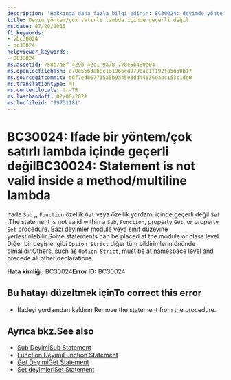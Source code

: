 ```yaml
---
description: 'Hakkında daha fazla bilgi edinin: BC30024: deyimde yöntem/çok satırlı lambda içinde geçerli değil'
title: Deyim yöntem/çok satırlı lambda içinde geçerli değil
ms.date: 07/20/2015
f1_keywords:
- vbc30024
- bc30024
helpviewer_keywords:
- BC30024
ms.assetid: 758e7a8f-429b-42c1-9a78-778e5b480e04
ms.openlocfilehash: c70e5563ab8c161966cd9790ae1f192fa5d50b17
ms.sourcegitcommit: ddf7edb67715a5b9a45e3dd44536dabc153c1de0
ms.translationtype: MT
ms.contentlocale: tr-TR
ms.lasthandoff: 02/06/2021
ms.locfileid: "99731181"
---
```

# <a name="bc30024-statement-is-not-valid-inside-a-methodmultiline-lambda"></a><span data-ttu-id="8116b-103">BC30024: Ifade bir yöntem/çok satırlı lambda içinde geçerli değil</span><span class="sxs-lookup"><span data-stu-id="8116b-103">BC30024: Statement is not valid inside a method/multiline lambda</span></span>

<span data-ttu-id="8116b-104">İfade `Sub` ,, `Function` özellik `Get` veya özellik yordamı içinde geçerli değil `Set` .</span><span class="sxs-lookup"><span data-stu-id="8116b-104">The statement is not valid within a `Sub`, `Function`, property `Get`, or property `Set` procedure.</span></span> <span data-ttu-id="8116b-105">Bazı deyimler modüle veya sınıf düzeyine yerleştirilebilir.</span><span class="sxs-lookup"><span data-stu-id="8116b-105">Some statements can be placed at the module or class level.</span></span> <span data-ttu-id="8116b-106">Diğer bir deyişle, gibi `Option Strict` diğer tüm bildirimlerin önünde olmalıdır.</span><span class="sxs-lookup"><span data-stu-id="8116b-106">Others, such as `Option Strict`, must be at namespace level and precede all other declarations.</span></span>

 <span data-ttu-id="8116b-107">**Hata kimliği:** BC30024</span><span class="sxs-lookup"><span data-stu-id="8116b-107">**Error ID:** BC30024</span></span>

## <a name="to-correct-this-error"></a><span data-ttu-id="8116b-108">Bu hatayı düzeltmek için</span><span class="sxs-lookup"><span data-stu-id="8116b-108">To correct this error</span></span>

- <span data-ttu-id="8116b-109">İfadeyi yordamdan kaldırın.</span><span class="sxs-lookup"><span data-stu-id="8116b-109">Remove the statement from the procedure.</span></span>

## <a name="see-also"></a><span data-ttu-id="8116b-110">Ayrıca bkz.</span><span class="sxs-lookup"><span data-stu-id="8116b-110">See also</span></span>

- [<span data-ttu-id="8116b-111">Sub Deyimi</span><span class="sxs-lookup"><span data-stu-id="8116b-111">Sub Statement</span></span>](../statements/sub-statement.md)
- [<span data-ttu-id="8116b-112">Function Deyimi</span><span class="sxs-lookup"><span data-stu-id="8116b-112">Function Statement</span></span>](../statements/function-statement.md)
- [<span data-ttu-id="8116b-113">Get Deyimi</span><span class="sxs-lookup"><span data-stu-id="8116b-113">Get Statement</span></span>](../statements/get-statement.md)
- [<span data-ttu-id="8116b-114">Set deyimleri</span><span class="sxs-lookup"><span data-stu-id="8116b-114">Set Statement</span></span>](../statements/set-statement.md)
